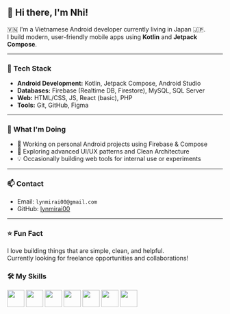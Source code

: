 ## 👋 Hi there, I'm Nhi!

🇻🇳 I'm a Vietnamese Android developer currently living in Japan 🇯🇵.  
I build modern, user-friendly mobile apps using **Kotlin** and **Jetpack Compose**.

---

### 🔧 Tech Stack

- **Android Development:** Kotlin, Jetpack Compose, Android Studio
- **Databases:** Firebase (Realtime DB, Firestore), MySQL, SQL Server
- **Web:** HTML/CSS, JS, React (basic), PHP
- **Tools:** Git, GitHub, Figma

---

### 🚀 What I'm Doing

- 🔭 Working on personal Android projects using Firebase & Compose
- 🌱 Exploring advanced UI/UX patterns and Clean Architecture
- 💡 Occasionally building web tools for internal use or experiments

---

### 📫 Contact

- Email: `lynmirai00@gmail.com`
- GitHub: [lynmirai00](https://github.com/lynmirai00)

---

### ⭐ Fun Fact

I love building things that are simple, clean, and helpful.  
Currently looking for freelance opportunities and collaborations!


### 🛠️ My Skills

<p align="left">
  <img src="https://cdn.jsdelivr.net/gh/devicons/devicon/icons/kotlin/kotlin-original.svg" width="40" />
  <img src="https://cdn.jsdelivr.net/gh/devicons/devicon/icons/firebase/firebase-plain.svg" width="40" />
  <img src="https://cdn.jsdelivr.net/gh/devicons/devicon/icons/mysql/mysql-original.svg" width="40" />
  <img src="https://cdn.jsdelivr.net/gh/devicons/devicon/icons/sqlserver/sqlserver-plain.svg" width="40" />
  <img src="https://cdn.jsdelivr.net/gh/devicons/devicon/icons/html5/html5-original.svg" width="40" />
  <img src="https://cdn.jsdelivr.net/gh/devicons/devicon/icons/css3/css3-original.svg" width="40" />
  <img src="https://cdn.jsdelivr.net/gh/devicons/devicon/icons/javascript/javascript-original.svg" width="40" />
</p>



